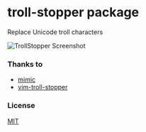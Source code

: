 # troll-stopper package

Replace Unicode troll characters

![TrollStopper Screenshot](https://raw.githubusercontent.com/sijad/troll-stopper/master/atom-troll-stopper.gif)

### Thanks to

* [mimic](https://github.com/reinderien/mimic)
* [vim-troll-stopper](https://github.com/vim-utils/vim-troll-stopper)

### License

[MIT](https://github.com/sijad/atom-troll-stopper/blob/master/LICENSE)
